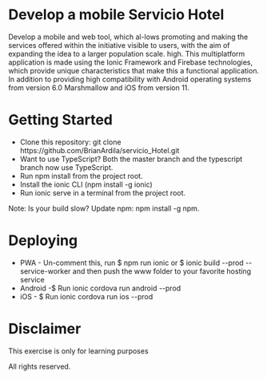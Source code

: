 <h1>Develop a mobile Servicio Hotel </h1>
<p>
  
Develop a mobile and web tool, which al-lows promoting and making the services offered within the initiative visible to users, with the aim of expanding the idea to a larger population scale. high. This multiplatform application is made using the Ionic Framework and Firebase technologies, which provide unique characteristics that make this a functional application. In addition to providing high compatibility with Android operating systems from version 6.0 Marshmallow and iOS from version 11. 
  
</p>

<h1>Getting Started</h1>
<p>
  <ul>
    <li>Clone this repository:    git clone https://github.com/BrianArdila/servicio_Hotel.git</li>
    <li>Want to use TypeScript? Both the master branch and the typescript branch now use TypeScript.</li>
    <li>Run npm install from the project root.</li>
    <li>Install the ionic CLI (npm install -g ionic)</li>
    <li>Run ionic serve in a terminal from the project root.</li>
   </ul>

Note: Is your build slow? Update npm: npm install -g npm.
</p>


<h1>Deploying</h1>
<p>
  <ul>
    <li>PWA - Un-comment this, run $  npm run ionic or $  ionic build --prod --service-worker and then push the www folder to your favorite hosting service</li>
    <li>Android -$  Run ionic cordova run android --prod </li>
    <li>iOS - $  Run ionic cordova run ios --prod</li>
  </ul>
</p>

<h1>Disclaimer</h1>

<p>
  This exercise is only for learning purposes 
  
All rights reserved. 
</p>
